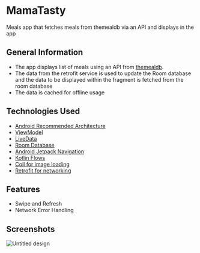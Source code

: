 # MamaTasty
Meals app that fetches meals from themealdb via an API and displays in the app


## General Information
- The app displays list of meals using an API from [themealdb](https://www.themealdb.com/).
- The data from the retrofit service is used to update the Room database and the data to be displayed within the fragment is fetched from the room database
- The data is cached for offline usage



## Technologies Used
- [Android Recommended Architecture](https://developer.android.com/topic/architecture#recommended-app-arch)
- [ViewModel](https://developer.android.com/topic/libraries/architecture/viewmodel)
- [LiveData](https://developer.android.com/topic/libraries/architecture/livedata)
- [Room Database](https://developer.android.com/training/data-storage/room)
- [Android Jetpack Navigation](https://developer.android.com/guide/navigation)
- [Kotlin Flows](https://developer.android.com/kotlin/flow)
- [Coil for image loading](https://github.com/coil-kt/coil)
- [Retrofit for networking](https://square.github.io/retrofit/)



## Features
- Swipe and Refresh
- Network Error Handling

## Screenshots
![Untitled design](https://user-images.githubusercontent.com/54691862/168500432-97ab58bd-144a-494d-8aa3-2ebb826a6eea.png)






